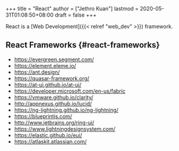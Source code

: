 +++
title = "React"
author = ["Jethro Kuan"]
lastmod = 2020-05-31T01:08:50+08:00
draft = false
+++

React is a [Web Development]({{< relref "web_dev" >}}) framework.

## React Frameworks {#react-frameworks}

- <https://evergreen.segment.com/>
- <https://element.eleme.io/>
- <https://ant.design/>
- <https://quasar-framework.org/>
- <https://at-ui.github.io/at-ui/>
- <https://developer.microsoft.com/en-us/fabric>
- <https://vmware.github.io/clarity/>
- <http://appnexus.github.io/lucid/>
- <https://ng-lightning.github.io/ng-lightning/>
- <https://blueprintjs.com/>
- <http://www.jetbrains.org/ring-ui/>
- <https://www.lightningdesignsystem.com/>
- <https://elastic.github.io/eui/>
- <https://atlaskit.atlassian.com/>
